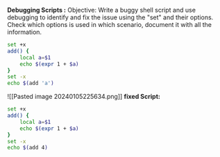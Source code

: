 **Debugging Scripts :**
 Objective: Write a buggy shell script and use debugging to identify and fix the issue using the "set" and their options. Check which options is used in which scenario, document it with all the information.
 
```bash
set +x  
add() {  
	local a=$1  
	echo $(expr 1 + $a)  
}  
set -x  
echo $(add 'a')
```

![[Pasted image 20240105225634.png]]
**fixed Script:**
```bash
set +x  
add() {  
	local a=$1  
	echo $(expr 1 + $a)  
}  
set -x  
echo $(add 4)
```

